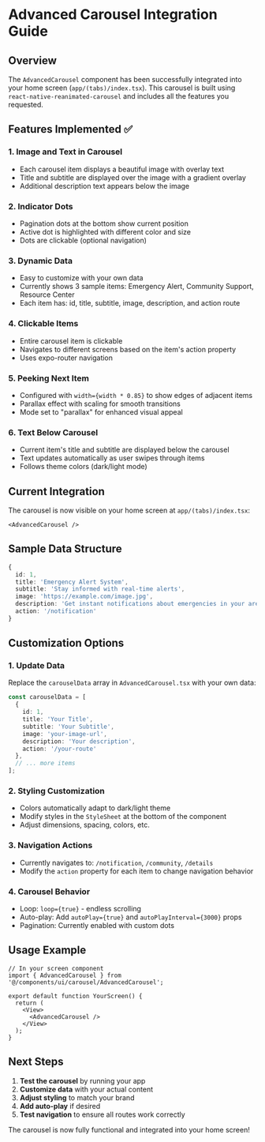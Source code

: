 # Advanced Carousel Integration Guide

## Overview
The `AdvancedCarousel` component has been successfully integrated into your home screen (`app/(tabs)/index.tsx`). This carousel is built using `react-native-reanimated-carousel` and includes all the features you requested.

## Features Implemented ✅

### 1. **Image and Text in Carousel**
- Each carousel item displays a beautiful image with overlay text
- Title and subtitle are displayed over the image with a gradient overlay
- Additional description text appears below the image

### 2. **Indicator Dots**
- Pagination dots at the bottom show current position
- Active dot is highlighted with different color and size
- Dots are clickable (optional navigation)

### 3. **Dynamic Data**
- Easy to customize with your own data
- Currently shows 3 sample items: Emergency Alert, Community Support, Resource Center
- Each item has: id, title, subtitle, image, description, and action route

### 4. **Clickable Items**
- Entire carousel item is clickable
- Navigates to different screens based on the item's action property
- Uses expo-router navigation

### 5. **Peeking Next Item**
- Configured with `width={width * 0.85}` to show edges of adjacent items
- Parallax effect with scaling for smooth transitions
- Mode set to "parallax" for enhanced visual appeal

### 6. **Text Below Carousel**
- Current item's title and subtitle are displayed below the carousel
- Text updates automatically as user swipes through items
- Follows theme colors (dark/light mode)

## Current Integration

The carousel is now visible on your home screen at `app/(tabs)/index.tsx`:

```tsx
<AdvancedCarousel />
```

## Sample Data Structure

```typescript
{
  id: 1,
  title: 'Emergency Alert System',
  subtitle: 'Stay informed with real-time alerts',
  image: 'https://example.com/image.jpg',
  description: 'Get instant notifications about emergencies in your area.',
  action: '/notification'
}
```

## Customization Options

### 1. **Update Data**
Replace the `carouselData` array in `AdvancedCarousel.tsx` with your own data:

```typescript
const carouselData = [
  {
    id: 1,
    title: 'Your Title',
    subtitle: 'Your Subtitle',
    image: 'your-image-url',
    description: 'Your description',
    action: '/your-route'
  },
  // ... more items
];
```

### 2. **Styling Customization**
- Colors automatically adapt to dark/light theme
- Modify styles in the `StyleSheet` at the bottom of the component
- Adjust dimensions, spacing, colors, etc.

### 3. **Navigation Actions**
- Currently navigates to: `/notification`, `/community`, `/details`
- Modify the `action` property for each item to change navigation behavior

### 4. **Carousel Behavior**
- Loop: `loop={true}` - endless scrolling
- Auto-play: Add `autoPlay={true}` and `autoPlayInterval={3000}` props
- Pagination: Currently enabled with custom dots

## Usage Example

```tsx
// In your screen component
import { AdvancedCarousel } from '@/components/ui/carousel/AdvancedCarousel';

export default function YourScreen() {
  return (
    <View>
      <AdvancedCarousel />
    </View>
  );
}
```

## Next Steps

1. **Test the carousel** by running your app
2. **Customize data** with your actual content
3. **Adjust styling** to match your brand
4. **Add auto-play** if desired
5. **Test navigation** to ensure all routes work correctly

The carousel is now fully functional and integrated into your home screen!

